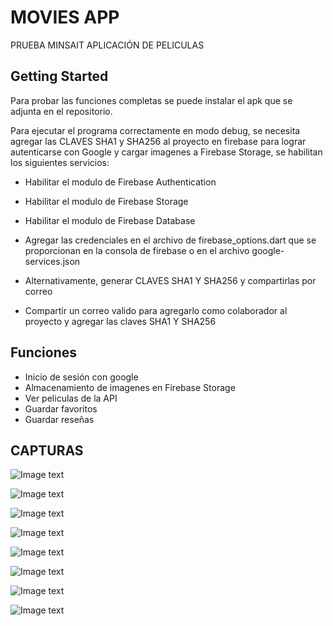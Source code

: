 # MOVIES APP

PRUEBA MINSAIT
APLICACIÓN DE PELICULAS

## Getting Started

Para probar las funciones completas se puede instalar el apk que se adjunta en el repositorio.

Para ejecutar el programa correctamente en modo debug, se necesita agregar las CLAVES SHA1 y SHA256 al proyecto en firebase para lograr autenticarse con Google y cargar imagenes a Firebase Storage, se habilitan los siguientes servicios:

- Habilitar el modulo de Firebase Authentication
- Habilitar el modulo de Firebase Storage
- Habilitar el modulo de Firebase Database

- Agregar las credenciales en el archivo de firebase_options.dart que se proporcionan en la consola de firebase o en el archivo google-services.json

- Alternativamente, generar CLAVES SHA1 Y SHA256 y compartirlas por correo
- Compartir un correo valido para agregarlo como colaborador al proyecto y agregar las claves SHA1 Y SHA256


## Funciones 

- Inicio de sesión con google
- Almacenamiento de imagenes en Firebase Storage
- Ver peliculas de la API 
- Guardar favoritos
- Guardar reseñas

## CAPTURAS

![Image text](https://github.com/JaredLevi23/Movies-app/blob/main/README/SC1.jpeg)

![Image text](https://github.com/JaredLevi23/Movies-app/blob/main/README/SC2.jpeg)

![Image text](https://github.com/JaredLevi23/Movies-app/blob/main/README/SC3_1.jpeg)

![Image text](https://github.com/JaredLevi23/Movies-app/blob/main/README/SC4.jpeg)

![Image text](https://github.com/JaredLevi23/Movies-app/blob/main/README/SC5.jpeg)

![Image text](https://github.com/JaredLevi23/Movies-app/blob/main/README/SC6.jpeg)

![Image text](https://github.com/JaredLevi23/Movies-app/blob/main/README/SC7.jpeg)

![Image text](https://github.com/JaredLevi23/Movies-app/blob/main/README/SC8.jpeg)








